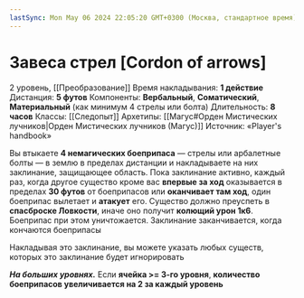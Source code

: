 ```yaml
---
lastSync: Mon May 06 2024 22:05:20 GMT+0300 (Москва, стандартное время)
---
```

# Завеса стрел [Cordon of arrows]
2 уровень, [[Преобразование]]
Время накладывания: **1 действие**
Дистанция: **5 футов**
Компоненты: **Вербальный**, **Соматический**, **Материальный** (как минимум 4 стрелы или болта)
Длительность: **8 часов**
Классы: [[Следопыт]]
Архетипы: [[Магус#Орден Мистических лучников|Орден Мистических лучников (Магус)]]
Источник: «Player's handbook»

Вы втыкаете **4 немагических боеприпаса** — стрелы или арбалетные болты — в землю в пределах дистанции и накладываете на них заклинание, защищающее область. Пока заклинание активно, каждый раз, когда другое существо кроме вас **впервые за ход** оказывается в пределах **30 футов** от боеприпасов или **оканчивает там ход**, один боеприпас вылетает и **атакует** его. Существо должно преуспеть в **спасброске Ловкости**, иначе оно получит **колющий урон 1к6**. Боеприпас при этом уничтожается. Заклинание заканчивается, когда кончаются боеприпасы

Накладывая это заклинание, вы можете указать любых существ, которых это заклинание будет игнорировать

**_На больших уровнях._** Если **ячейка >= 3-го уровня**, **количество боеприпасов увеличивается на 2 за каждый уровень**